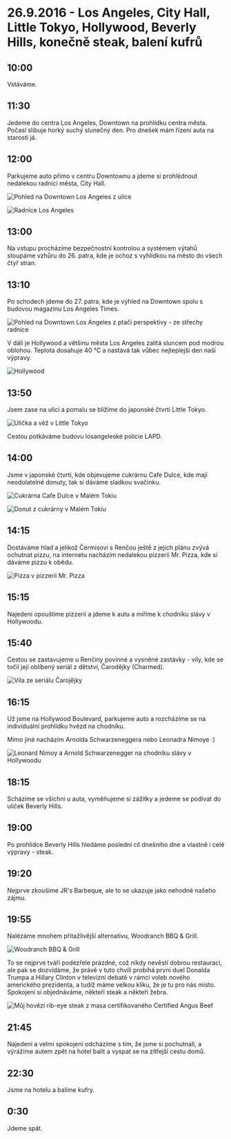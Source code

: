 # 26.9.2016 - Los Angeles, City Hall, Little Tokyo, Hollywood, Beverly Hills, konečně steak, balení kufrů

## 10:00

Vstáváme.

## 11:30

Jedeme do centra Los Angeles, Downtown na prohlídku centra města. Počasí slibuje horký suchý slunečný den. Pro dnešek mám řízení auta na starosti já.

## 12:00

Parkujeme auto přímo v centru Downtownu a jdeme si prohlédnout nedalekou radnici města, City Hall.

![Pohled na Downtown Los Angeles z ulice](images/20160926/20160926_123038.jpg)

![Radnice Los Angeles](images/20160926/20160926_123207.jpg)

## 13:00

Na vstupu procházíme bezpečnostní kontrolou a systémem výtahů stoupáme vzhůru do 26. patra, kde je ochoz s vyhlídkou na město do všech čtyř stran.

## 13:10

Po schodech jdeme do 27. patra, kde je výhled na Downtown spolu s budovou magazínu Los Angeles Times.

![Pohled na Downtown Los Angeles z ptačí perspektivy - ze střechy radnice](images/20160926/DSC_3177-DSC_3179.jpg)

V dáli je Hollywood a většinu města Los Angeles zalitá sluncem pod modrou oblohou. Teplota dosahuje 40 °C a nastává tak vůbec nejteplejší den naší výpravy.
 
 ![Hollywood](images/20160926/DSC_3172-DSC_3176.jpg)

## 13:50

Jsem zase na ulici a pomalu se blížíme do japonské čtvrti Little Tokyo.

![Ulička a věž v Little Tokyo](images/20160926/20160926_141548.jpg)

Cestou potkáváme budovu losangeleské policie LAPD.

## 14:00

Jsme v japonské čtvrti, kde objevujeme cukrárnu Cafe Dulce, kde mají neodolatelné donuty, tak si dáváme sladkou svačinku.

![Cukrárna Cafe Dulce v Malém Tokiu](images/20160926/20160926_140700.jpg)

![Donut z cukrárny v Malém Tokiu](images/20160926/20160926_140820.jpg)

## 14:15

Dostáváme hlad a jelikož Čermisovi s Renčou ještě z jejich plánu zvývá ochutnat pizzu, na internetu nacházím nedalekou pizzerii Mr. Pizza, kde si dáváme pizzu k obědu.

![Pizza v pizzerii Mr. Pizza](images/20160926/20160926_143447.jpg)

## 15:15

Najedení opouštíme pizzerii a jdeme k autu a míříme k chodníku slávy v Hollywoodu.

## 15:40

Cestou se zastavujeme u Renčiny povinné a vysněné zastávky - vily, kde se točil její oblíbený seriál z dětství, Čarodějky (Charmed).

![Vila ze seriálu Čarojějky](images/20160926/20160926_155241.jpg)

## 16:15

Už jsme na Hollywood Boulevard, parkujeme auto a rozcházíme se na individuální prohlídku hvězd na chodníku.

Mimo jiné nacházím Arnolda Schwarzeneggera nebo Leonadra Nimoye :)

![Leonard Nimoy a Arnold Schwarzenegger na chodníku slávy v Hollywoodu](images/20160926/20160926_165709.jpg)

## 18:15

Scházíme se všichni u auta, vyměňujeme si zážitky a jedeme se podívat do uliček Beverly Hills.

## 19:00

Po prohlídce Beverly Hills hledáme poslední cíl dnešního dne a vlastně i celé výpravy - steak.

## 19:20

Nejprve zkoušíme JR's Barbeque, ale to se ukazuje jako nehodné našeho zájmu.

## 19:55

Nalézáme mnohem přitažlivější alternativu, Woodranch BBQ & Grill.

![Woodranch BBQ & Grill](images/20160926/20160926_200134.jpg)

To se nejprve tváří podezřele prázdné, což nikdy nevěstí dobrou restauraci, ale pak se dozvídáme, že právě v tuto chvíli probíhá první duel Donalda Trumpa a Hillary Clinton v televizní debatě v rámci voleb nového amerického prezidenta, a tudíž máme velkou kliku, že je tu pro nás místo. Spokojení si objednáváme, někteří steak a někteří žebra.

![Můj hovězí rib-eye steak z masa certifikovaného Certified Angus Beef](images/20160926/20160926_204119.jpg)

## 21:45

Najedení a velmi spokojení odcházíme s tím, že jsme si pochutnali, a výrážíme autem zpět na hotel balit a vyspat se na zítřejší cestu domů.

## 22:30

Jsme na hotelu a balíme kufry.

## 0:30

Jdeme spát.
